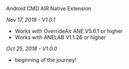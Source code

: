 Android CMD AIR Native Extension

*Nov 17, 2018 - V1.0.1*
* Works with OverrideAir ANE V5.6.1 or higher
* Works with ANELAB V1.1.26 or higher

*Oct 25, 2018 - V1.0.0*
* beginning of the journey!